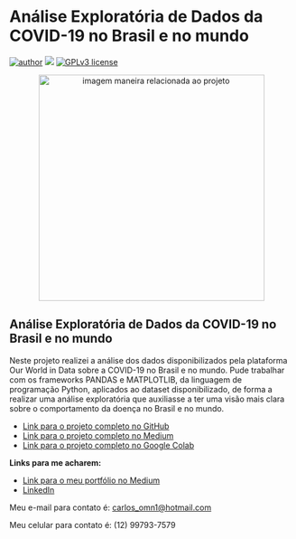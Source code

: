 # Análise Exploratória de Dados da COVID-19 no Brasil e no mundo
[![author](https://img.shields.io/badge/author-CarlosOntiveros-red.svg)](https://www.linkedin.com/in/carlosontiveros1997/) [![](https://img.shields.io/badge/python-3.7+-blue.svg)](https://www.python.org/downloads/release/python-365/) [![GPLv3 license](https://img.shields.io/badge/License-GPLv3-blue.svg)](http://perso.crans.org/besson/LICENSE.html) 

<p align="center">
  <img src="https://images.unsplash.com/photo-1454165804606-c3d57bc86b40?ixid=MnwxMjA3fDB8MHxwaG90by1wYWdlfHx8fGVufDB8fHx8&ixlib=rb-1.2.1&auto=format&fit=crop&w=1050&q=80" alt="imagem maneira relacionada ao projeto"height=400px >
</p>


## Análise Exploratória de Dados da COVID-19 no Brasil e no mundo

Neste projeto realizei a análise dos dados disponibilizados pela plataforma Our World in Data sobre a COVID-19 no Brasil e no mundo.
Pude trabalhar com os frameworks PANDAS e MATPLOTLIB, da linguagem de programação Python, aplicados ao dataset disponibilizado, de forma a realizar uma análise exploratória que auxiliasse a ter uma visão mais clara sobre o comportamento da doença no Brasil e no mundo.


* [Link para o projeto completo no GitHub](https://github.com/carlosontiveross/AnaliseAIRBNB/blob/main/Projeto_An%C3%A1lise_de_dados_do_AIRBNB_Lisboa.ipynb)
* [Link para o projeto completo no Medium](https://medium.com/@carlos.python97/análise-do-cenário-da-pandemia-de-covid-19-89c667332910)
* [Link para o projeto completo no Google Colab](https://colab.research.google.com/drive/1ChtGRW6ftXntP55yek_yZBVkCcc_sfRm?usp=sharing)

**Links para me acharem:**
* [Link para o meu portfólio no Medium](https://medium.com/@carlos.python97)
* [LinkedIn](https://www.linkedin.com/in/carlosontiveros1997/)

Meu e-mail para contato é: carlos_omn1@hotmail.com 

Meu celular para contato é: (12) 99793-7579

